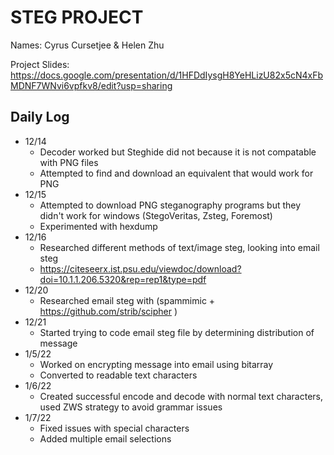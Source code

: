 # STEG PROJECT

Names: Cyrus Cursetjee & Helen Zhu

Project Slides: https://docs.google.com/presentation/d/1HFDdIysgH8YeHLizU82x5cN4xFbMDNF7WNvi6vpfkv8/edit?usp=sharing

## Daily Log

- 12/14
	- Decoder worked but Steghide did not because it is not compatable with PNG files
	- Attempted to find and download an equivalent that would work for PNG
- 12/15
	- Attempted to download PNG steganography programs but they didn't work for windows (StegoVeritas, Zsteg, Foremost)
	- Experimented with hexdump
- 12/16
	- Researched different methods of text/image steg, looking into email steg
	- https://citeseerx.ist.psu.edu/viewdoc/download?doi=10.1.1.206.5320&rep=rep1&type=pdf
- 12/20
	- Researched email steg with (spammimic + https://github.com/strib/scipher )
- 12/21
	- Started trying to code email steg file by determining distribution of message
- 1/5/22
	- Worked on encrypting message into email using bitarray
	- Converted to readable text characters
- 1/6/22
	- Created successful encode and decode with normal text characters, used ZWS strategy to avoid grammar issues
- 1/7/22
	- Fixed issues with special characters
	- Added multiple email selections